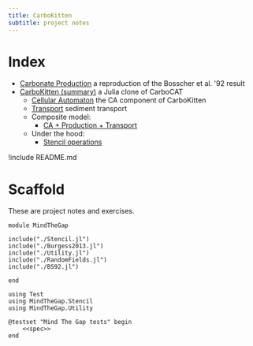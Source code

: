 ```yaml
---
title: CarboKitten
subtitle: project notes
---
```


# Index

- [Carbonate Production](./bosscher-1992.md) a reproduction of the Bosscher et al. '92 result
- [CarboKitten (summary)](./carbocat.md) a Julia clone of CarboCAT
  - [Cellular Automaton](./carbocat-ca.md) the CA component of CarboKitten
  - [Transport](./carbocat-transport.md) sediment transport
  - Composite model:
    - [CA + Production + Transport](./carbocat-cpt.md)
  - Under the hood:
    - [Stencil operations](./stencils.md)

!include README.md

# Scaffold

These are project notes and exercises.

``` {.julia file=src/MindTheGap.jl}
module MindTheGap

include("./Stencil.jl")
include("./Burgess2013.jl")
include("./Utility.jl")
include("./RandomFields.jl")
include("./BS92.jl")

end
```

``` {.julia file=test/runtests.jl}
using Test
using MindTheGap.Stencil
using MindTheGap.Utility

@testset "Mind The Gap tests" begin
    <<spec>>
end
```
